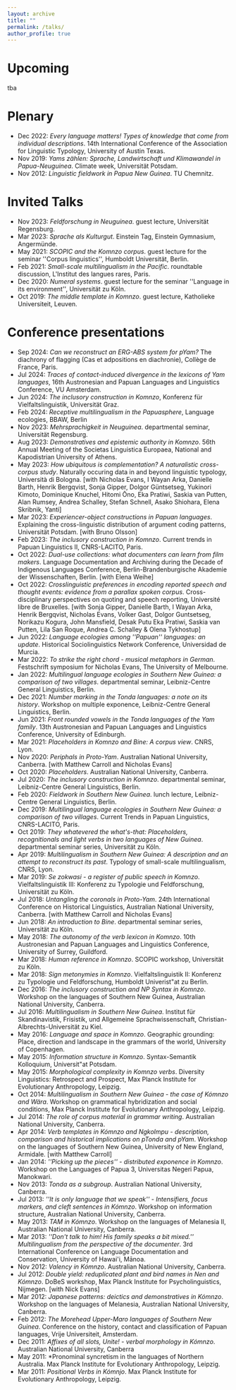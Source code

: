 ```yaml
---
layout: archive
title: ""
permalink: /talks/
author_profile: true
---
```


Upcoming
====
tba

Plenary
====

* Dec 2022: *Every language matters! Types of knowledge that come from individual descriptions*. 14th International Conference of the Association for Linguistic Typology, University of Austin Texas.
* Nov 2019: *Yams zählen: Sprache, Landwirtschaft und Klimawandel in Papua-Neuguinea*. Climate week, Universität Potsdam.
* Nov 2012: *Linguistic fieldwork in Papua New Guinea*. TU Chemnitz.

Invited Talks
====

* Nov 2023: *Feldforschung in Neuguinea*. guest lecture, Universität Regensburg.
* Mar 2023: *Sprache als Kulturgut*. Einstein Tag, Einstein Gymnasium, Angermünde.
* May 2021: *SCOPIC and the Komnzo corpus*. guest lecture for the seminar ''Corpus linguistics'', Humboldt Universität, Berlin.
* Feb 2021: *Small-scale multilingualism in the Pacific*. roundtable discussion, L'Institut des langues rares, Paris.
* Dec 2020: *Numeral systems*. guest lecture for the seminar ''Language in its environment'', Universität zu Köln.
* Oct 2019: *The middle template in Komnzo*. guest lecture, Katholieke Universiteit, Leuven.

Conference presentations
====

* Sep 2024: *Can we reconstruct an ERG-ABS system for pYam?* The diachrony of flagging (Cas et adpositions en diachronie), Collège de France, Paris.
* Jul 2024: *Traces of contact-induced divergence in the lexicons of Yam languages*, 16th Austronesian and Papuan Languages and Linguistics Conference, VU Amsterdam.
* Jun 2024: *The inclusory construction in Komnzo*, Konferenz für Vielfaltslinguistik, Universität Graz.
* Feb 2024: *Receptive multilingualism in the Papuasphere*, Language ecologies, BBAW, Berlin
* Nov 2023: *Mehrsprachigkeit in Neuguinea*. departmental seminar, Universität Regensburg.
* Aug 2023: *Demonstratives and epistemic authority in Komnzo*. 56th Annual Meeting of the Societas Linguistica Europaea, National and Kapodistrian University of Athens.
* May 2023: *How ubiquitous is complementation? A naturalistic cross-corpus study*. Naturally occuring data in and beyond linguistic typology, Università di Bologna. [with Nicholas Evans, I Wayan Arka, Danielle Barth, Henrik Bergqvist, Sonja Gipper, Dolgor Güntsetseg, Yukinori Kimoto, Dominique Knuchel, Hitomi Ōno, Eka Pratiwi, Saskia van Putten, Alan Rumsey, Andrea Schalley, Stefan Schnell, Asako Shiohara, Elena Skribnik, Yanti]
* Mar 2023: *Experiencer-object constructions in Papuan languages*. Explaining the cross-linguistic distribution of argument coding patterns, Universität Potsdam. [with Bruno Olsson]
* Feb 2023: *The inclusory construction in Komnzo*. Current trends in Papuan Linguistics II, CNRS-LACITO, Paris.
* Oct 2022: *Dual-use collections: what documenters can learn from film makers*. Language Documentation and Archiving during the Decade of Indigenous Languages Conference, Berlin-Brandenburgische Akademie der Wissenschaften, Berlin. [with Elena Weihe]
* Oct 2022: *Crosslinguistic preferences in encoding reported speech and thought events: evidence from a parallax spoken corpus*. Cross-disciplinary perspectives on quoting and speech reporting, Université libre de Bruxelles. [with Sonja Gipper, Danielle Barth, I Wayan Arka, Henrik Bergqvist, Nicholas Evans, Volker Gast, Dolgor Guntsetseg, Norikazu Kogura, John Mansfield, Desak Putu Eka Pratiwi, Saskia van Putten, Lila San Roque, Andrea C. Schalley \& Olena Tykhostup]
* Jun 2022: *Language ecologies among ''Papuan'' languages: an update*. Historical Sociolinguistics Network Conference, Universidad de Murcia.
* Mar 2022: *To strike the right chord - musical metaphors in German*. Festschrift symposium for Nicholas Evans, The University of Melbourne.
* Jan 2022: *Multilingual language ecologies in Southern New Guinea: a comparison of two villages*. departmental seminar, Leibniz-Centre General Linguistics, Berlin.
* Dec 2021: *Number marking in the Tonda languages: a note on its history*. Workshop on multiple exponence, Leibniz-Centre General Linguistics, Berlin.
* Jun 2021: *Front rounded vowels in the Tonda languages of the Yam family*. 13th Austronesian and Papuan Languages and Linguistics Conference, University of Edinburgh.
* Mar 2021: *Placeholders in Komnzo and Bine: A corpus view*. CNRS, Lyon.
* Nov 2020: *Periphals in Proto-Yam*. Australian National University, Canberra. [with Matthew Carroll and Nicholas Evans]
* Oct 2020: *Placeholders*. Australian National University, Canberra.
* Jul 2020: *The inclusory construction in Komnzo*. departmental seminar, Leibniz-Centre General Linguistics, Berlin.
* Feb 2020: *Fieldwork in Southern New Guinea*. lunch lecture, Leibniz-Centre General Linguistics, Berlin.
* Dec 2019: *Multilingual language ecologies in Southern New Guinea: a comparison of two villages*. Current Trends in Papuan Linguistics, CNRS-LACITO, Paris.
* Oct 2019: *They whatevered the what's-that: Placeholders, recognitionals and light verbs in two languages of New Guinea*. departmental seminar series, Universität zu Köln.
* Apr 2019: *Multilingualism in Southern New Guinea: A description and an attempt to reconstruct its past*. Typology of small-scale multilingualism, CNRS, Lyon.
* Mar 2019: *Se zokwasi - a register of public speech in Komnzo*. Vielfaltslinguistik III: Konferenz zu Typologie und Feldforschung, Universität zu Köln.
* Jul 2018: *Untangling the coronals in Proto-Yam*. 24th International Conference on Historical Linguistics, Australian National University, Canberra. [with Matthew Carroll and Nicholas Evans]
* Jun 2018: *An introduction to Bine*. departmental seminar series, Universität zu Köln.
* May 2018: *The autonomy of the verb lexicon in Komnzo*. 10th Austronesian and Papuan Languages and Linguistics Conference, University of Surrey, Guildford.
* Mar 2018: *Human reference in Komnzo*. SCOPIC workshop, Universität zu Köln.
* Mar 2018: *Sign metonymies in Komnzo*. Vielfaltslinguistik II: Konferenz zu Typologie und Feldforschung, Humboldt Univerist\"at zu Berlin.
* Dec 2016: *The inclusory construction and NP Syntax in Komnzo*. Workshop on the languages of Southern New Guinea, Australian National University, Canberra.
* Jul 2016: *Multilingualism in Southern New Guinea*. Institut für Skandinavistik, Frisistik, und Allgemeine Sprachwissenschaft, Christian-Albrechts-Universität zu Kiel.
* May 2016: *Language and space in Komnzo*. Geographic grounding: Place, direction and landscape in the grammars of the world, University of Copenhagen.
* May 2015: *Information structure in Komnzo*. Syntax-Semantik Kolloquium, Universit\"at Potsdam.
* May 2015: *Morphological complexity in Komnzo verbs*. Diversity Linguistics: Retrospect and Prospect, Max Planck Institute for Evolutionary Anthropology, Leipzig.
* Oct 2014: *Multilingualism in Southern New Guinea - the case of Kómnzo and Wära*. Workshop on grammatical hybridization and social conditions, Max Planck Institute for Evolutionary Anthropology, Leipzig.
* Jul 2014: *The role of corpus material in grammar writing*. Australian National University, Canberra.
* Apr 2014: *Verb templates in Kómnzo and Ngkolmpu - description, comparison and historical implications on pTonda and pYam*. Workshop on the languages of Southern New Guinea, University of New England, Armidale. [with Matthew Carroll]
* Jan 2014: *''Picking up the pieces'' - distributed exponence in Komnzo*. Workshop on the Languages of Papua 3, Universitas Negeri Papua, Manokwari.
* Nov 2013: *Tonda as a subgroup*. Australian National University, Canberra.
* Jul 2013: *''It is only language that we speak'' - Intensifiers, focus markers, and cleft sentences in Kómnzo*. Workshop on information structure, Australian National University, Canberra.
* May 2013: *TAM in Kómnzo*. Workshop on the languages of Melanesia II, Australian National University, Canberra.
* Mar 2013: *''Don't talk to him! His family speaks a bit mixed.'' Multilingualism from the perspective of the documenter*. 3rd International Conference on Language Documentation and Conservation, University of Hawai'i, Mānoa.
* Nov 2012: *Valency in Kómnzo*. Australian National University, Canberra.
* Jul 2012: *Double yield: reduplicated plant and bird names in Nen and Kómnzo*. DoBeS workshop, Max Planck Institute for Psycholinguistics, Nijmegen. [with Nick Evans]
* Mar 2012: *Japanese patterns: deictics and demonstratives in Kómnzo*. Workshop on the languages of Melanesia, Australian National University, Canberra.
* Feb 2012: *The Morehead Upper-Maro languages of Southern New Guinea*. Conference on the history, contact and classification of Papuan languages, Vrije Universiteit, Amsterdam.
* Dec 2011: *Affixes of all slots, Unite! - verbal morphology in Kómnzo*. Australian National University, Canberra
* May 2011: *Pronominal syncretism in the languages of Northern Australia. Max Planck Institute for Evolutionary Anthropology, Leipzig.
* Mar 2011: *Positional Verbs in Kómnjo*. Max Planck Institute for Evolutionary Anthropology, Leipzig.
